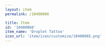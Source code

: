 ```yaml
---
layout: item
permalink: /10400066

title: Item
id: '10400066'
item_name: 'Droplet Tattoo'
icon_url: 'item/icon/customize/10400065.png'
---
```

